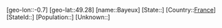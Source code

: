﻿---
location: [49.28,-0.7]
type: City
tags:
- geo/City


SpocWebEntityId: 29050
isDeleted: false
confidential: public

---
[geo-lon::-0.7]
[geo-lat::49.28]
[name::Bayeux]
[State::]
[Country::[France](geo/Continent/Europe/France.md)]
[StateId::]
[Population::]
[Unknown::]

